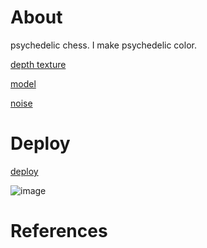 # About

psychedelic chess.
I make psychedelic color.

[depth texture](https://threejs.org/docs/#api/en/renderers/WebGLRenderTarget.depthTexture)

[model](https://sketchfab.com/tags/blender-3d)

[noise](https://gist.github.com/patriciogonzalezvivo/670c22f3966e662d2f83)

# Deploy
[deploy](https://depth-texture-for-geometry-akella.vercel.app/)

![image](https://github.com/yukaorange/depth-texture-for-geometry__akella/assets/98954503/896d0f7d-dc1f-490d-87de-e10509d886b6)

# References
